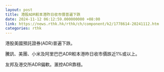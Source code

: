 ```yaml
---
layout: post
title: 港股ADR較本港昨日收市價普遍下跌
date: 2024-11-12 06:12:59.000000000 +08:00
link: https://news.rthk.hk/rthk/ch/component/k2/1778614-20241112.htm
categories: rthk
---
```


港股美國預託證券(ADR)普遍下跌。

騰訊、美團、小米及阿里巴巴ADR較本港昨日收市價跌近1%或以上。

友邦及港交所ADR偏軟。滙控ADR靠穩。
